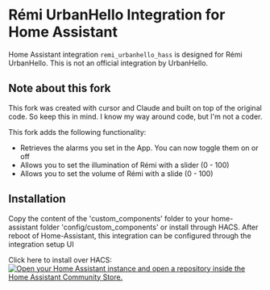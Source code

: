 # Rémi UrbanHello Integration for Home Assistant

Home Assistant integration `remi_urbanhello_hass` is designed for Rémi UrbanHello.
This is not an official integration by UrbanHello.

## Note about this fork

This fork was created with cursor and Claude and built on top of the original code. So keep this in mind. I know my way around code, but I'm not a coder.

This fork adds the following functionality:
- Retrieves the alarms you set in the App. You can now toggle them on or off
- Allows you to set the illumination of Rémi with a slider (0 - 100)
- Allows you to set the volume of Rémi with a slide (0 - 100)

## Installation

Copy the content of the 'custom_components' folder to your home-assistant folder 'config/custom_components' or install through HACS.
After reboot of Home-Assistant, this integration can be configured through the integration setup UI

Click here to install over HACS:
[![Open your Home Assistant instance and open a repository inside the Home Assistant Community Store.](https://my.home-assistant.io/badges/hacs_repository.svg)](https://my.home-assistant.io/redirect/hacs_repository/?owner=pdruart&repository=Remi_UrbanHello_hass&category=integration)
